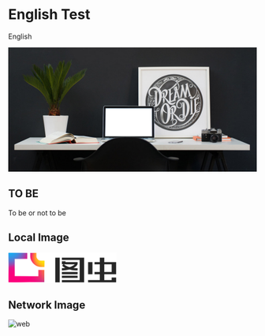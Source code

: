 # English Test

English

<!-- eedoc {
	"banner":false
} eedoc -->

![cover](../../../assets/single-02.jpg)

## TO BE

To be or not to be

## Local Image

![assets](../../../assets/tuchong.png)

## Network Image

![web](http://img.1991.wiki/tuchongeter/statics/single-gallery-03.jpg)